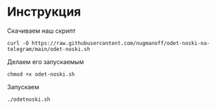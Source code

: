 # Инструкция

Скачиваем наш скрипт
```
curl -O https://raw.githubusercontent.com/nugmanoff/odet-noski-na-telegram/main/odet-noski.sh
```
Делаем его запускаемым
```
chmod +x odet-noski.sh
```
Запускаем 
```
./odetnoski.sh
```
